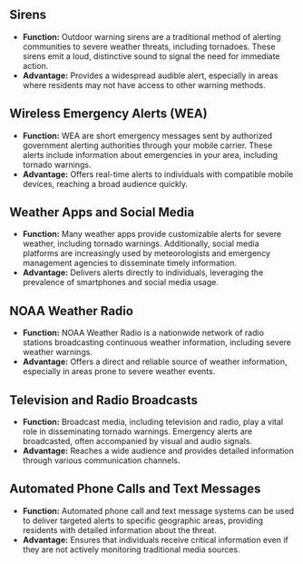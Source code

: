## Sirens
- **Function:** Outdoor warning sirens are a traditional method of alerting communities to severe weather threats, including tornadoes. These sirens emit a loud, distinctive sound to signal the need for immediate action.
- **Advantage:** Provides a widespread audible alert, especially in areas where residents may not have access to other warning methods.

## Wireless Emergency Alerts (WEA)
- **Function:** WEA are short emergency messages sent by authorized government alerting authorities through your mobile carrier. These alerts include information about emergencies in your area, including tornado warnings.
- **Advantage:** Offers real-time alerts to individuals with compatible mobile devices, reaching a broad audience quickly.

## Weather Apps and Social Media
- **Function:** Many weather apps provide customizable alerts for severe weather, including tornado warnings. Additionally, social media platforms are increasingly used by meteorologists and emergency management agencies to disseminate timely information.
- **Advantage:** Delivers alerts directly to individuals, leveraging the prevalence of smartphones and social media usage.

## NOAA Weather Radio
- **Function:** NOAA Weather Radio is a nationwide network of radio stations broadcasting continuous weather information, including severe weather warnings.
- **Advantage:** Offers a direct and reliable source of weather information, especially in areas prone to severe weather events.

## Television and Radio Broadcasts
- **Function:** Broadcast media, including television and radio, play a vital role in disseminating tornado warnings. Emergency alerts are broadcasted, often accompanied by visual and audio signals.
- **Advantage:** Reaches a wide audience and provides detailed information through various communication channels.

## Automated Phone Calls and Text Messages
- **Function:** Automated phone call and text message systems can be used to deliver targeted alerts to specific geographic areas, providing residents with detailed information about the threat.
- **Advantage:** Ensures that individuals receive critical information even if they are not actively monitoring traditional media sources.